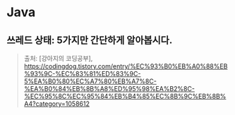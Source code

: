 # Java

## 쓰레드 상태: 5가지만 간단하게 알아봅시다.
> 출처: [강아지의 코딩공부],  https://codingdog.tistory.com/entry/%EC%93%B0%EB%A0%88%EB%93%9C-%EC%83%81%ED%83%9C-5%EA%B0%80%EC%A7%80%EB%A7%8C-%EA%B0%84%EB%8B%A8%ED%95%98%EA%B2%8C-%EC%95%8C%EC%95%84%EB%B4%85%EC%8B%9C%EB%8B%A4?category=1058612
